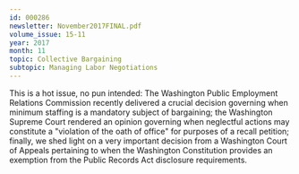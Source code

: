 ```yaml
---
id: 000286
newsletter: November2017FINAL.pdf
volume_issue: 15-11
year: 2017
month: 11
topic: Collective Bargaining
subtopic: Managing Labor Negotiations
---
```


This is a hot issue, no pun intended:  The Washington Public Employment Relations Commission recently delivered a crucial decision governing when minimum staffing is a mandatory subject of bargaining; the Washington Supreme Court rendered an opinion governing when neglectful actions may constitute a "violation of the oath of office" for purposes of a recall petition; finally, we shed light on a very important decision from a Washington Court of Appeals pertaining to when the Washington Constitution provides an exemption from the Public Records Act disclosure requirements.